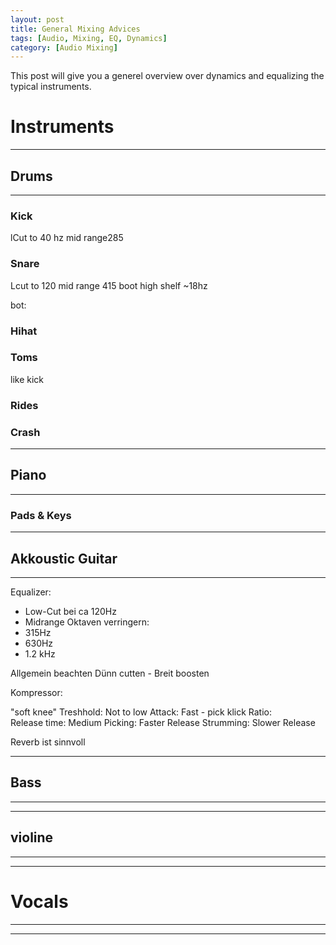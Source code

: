 ```yaml
---
layout: post
title: General Mixing Advices
tags: [Audio, Mixing, EQ, Dynamics]
category: [Audio Mixing]
---
```

This post will give you a generel overview over dynamics and equalizing the typical instruments.

# Instruments
---

## Drums
---

### Kick
lCut to 40 hz
mid range285

### Snare
Lcut to 120
mid range 415
boot high shelf ~18hz

bot:

### Hihat

### Toms

like kick

### Rides

### Crash
---

## Piano
---
### Pads & Keys

---
## Akkoustic Guitar
---
Equalizer:
- Low-Cut bei ca 120Hz
- Midrange Oktaven verringern:
- 315Hz
- 630Hz
- 1.2 kHz

Allgemein beachten
Dünn cutten - Breit boosten

Kompressor:

"soft knee" 
Treshhold:	Not to low
Attack:	Fast - pick klick
Ratio:	
Release time:	Medium
Picking:        Faster Release
Strumming: Slower Release

Reverb ist  sinnvoll

---
## Bass
---
---

## violine
---
---

# Vocals
---
---